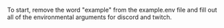 To start, remove the word "example" from the example.env file and fill out all of the environmental arguments for 
discord and twitch.
